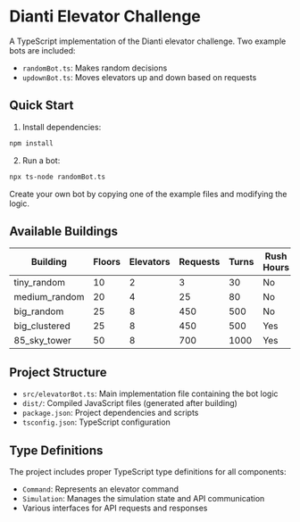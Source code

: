 # Dianti Elevator Challenge

A TypeScript implementation of the Dianti elevator challenge. Two example bots are included:
- `randomBot.ts`: Makes random decisions
- `updownBot.ts`: Moves elevators up and down based on requests

## Quick Start

1. Install dependencies:
```bash
npm install
```

2. Run a bot:
```bash
npx ts-node randomBot.ts
```

Create your own bot by copying one of the example files and modifying the logic.

## Available Buildings

| Building | Floors | Elevators | Requests | Turns | Rush Hours |
|----------|---------|-----------|-----------|--------|------------|
| tiny_random | 10 | 2 | 3 | 30 | No |
| medium_random | 20 | 4 | 25 | 80 | No |
| big_random | 25 | 8 | 450 | 500 | No |
| big_clustered | 25 | 8 | 450 | 500 | Yes |
| 85_sky_tower | 50 | 8 | 700 | 1000 | Yes |

## Project Structure

- `src/elevatorBot.ts`: Main implementation file containing the bot logic
- `dist/`: Compiled JavaScript files (generated after building)
- `package.json`: Project dependencies and scripts
- `tsconfig.json`: TypeScript configuration

## Type Definitions

The project includes proper TypeScript type definitions for all components:
- `Command`: Represents an elevator command
- `Simulation`: Manages the simulation state and API communication
- Various interfaces for API requests and responses 
